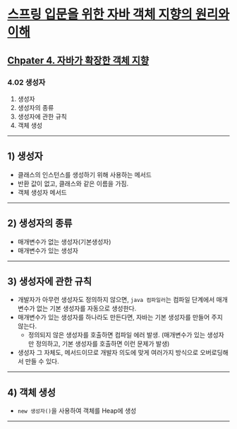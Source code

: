 # <a href = "../README.md" target="_blank">스프링 입문을 위한 자바 객체 지향의 원리와 이해</a>
## <a href="README.md" target="_blank">Chpater 4. 자바가 확장한 객체 지향</a>
### 4.02 생성자
1) 생성자
2) 생성자의 종류
3) 생성자에 관한 규칙
4) 객체 생성

---


## 1) 생성자
- 클래스의 인스턴스를 생성하기 위해 사용하는 메서드
- 반환 값이 없고, 클래스와 같은 이름을 가짐. 
- 객체 생성자 메서드
---

## 2) 생성자의 종류

- 매개변수가 없는 생성자(기본생성자)
- 매개변수가 있는 생성자

---

## 3) 생성자에 관한 규칙

- 개발자가 아무런 생성자도 정의하지 않으면, `java 컴파일러`는 컴파일 단계에서 매개변수가 없는 기본 생성자를 자동으로 생성한다.
- 매개변수가 있는 생성자를 하나라도 만든다면, 자바는 기본 생성자를 만들어 주지 않는다.
  - 정의되지 않은 생성자를 호출하면 컴파일 에러 발생. (매개변수가 있는 생성자만 정의하고, 기본 생성자를 호출하면 이런 문제가 발생)
- 생성자 그 자체도, 메서드이므로 개발자 의도에 맞게 여러가지 방식으로 오버로딩해서 만들 수 있다.
 
---

## 4) 객체 생성
- `new 생성자()`을 사용하여 객체를 Heap에 생성

---
